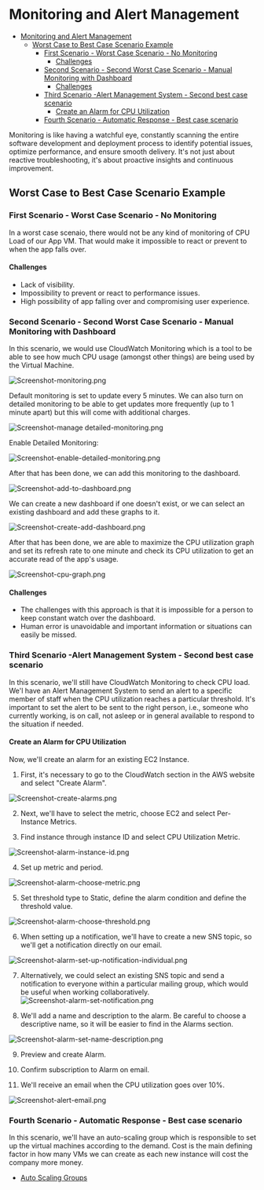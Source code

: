# Monitoring and Alert Management

- [Monitoring and Alert Management](#monitoring-and-alert-management)
  - [Worst Case to Best Case Scenario Example](#worst-case-to-best-case-scenario-example)
    - [First Scenario - Worst Case Scenario - No Monitoring](#first-scenario---worst-case-scenario---no-monitoring)
      - [Challenges](#challenges)
    - [Second Scenario - Second Worst Case Scenario - Manual Monitoring with Dashboard](#second-scenario---second-worst-case-scenario---manual-monitoring-with-dashboard)
      - [Challenges](#challenges-1)
    - [Third Scenario -Alert Management System - Second best case scenario](#third-scenario--alert-management-system---second-best-case-scenario)
      - [Create an Alarm for CPU Utilization](#create-an-alarm-for-cpu-utilization)
    - [Fourth Scenario - Automatic Response - Best case scenario](#fourth-scenario---automatic-response---best-case-scenario)

 Monitoring is like having a watchful eye, constantly scanning the entire software development and deployment process to identify potential issues, optimize performance, and ensure smooth delivery. It's not just about reactive troubleshooting, it's about proactive insights and continuous improvement.

## Worst Case to Best Case Scenario Example

### First Scenario - Worst Case Scenario - No Monitoring

In a worst case scenaio, there would not be any kind of monitoring of CPU Load of our App VM. That would make it impossible to react or prevent to when the app falls over.

#### Challenges

* Lack of visibility.
* Impossibility to prevent or react to performance issues.
* High possibility of app falling over and compromising user experience.

### Second Scenario - Second Worst Case Scenario - Manual Monitoring with Dashboard

In this scenario, we would use CloudWatch Monitoring which is a tool to be able to see how much CPU usage (amongst other things) are being used by the Virtual Machine.

![Screenshot-monitoring.png](../readme-images/Screenshot-monitoring.png)

Default monitoring is set to update every 5 minutes.
We can also turn on detailed monitoring to be able to get updates more frequently (up to 1 minute apart) but this will come with additional charges.

![Screenshot-manage detailed-monitoring.png](<../readme-images/Screenshot-manage detailed-monitoring.png>)

Enable Detailed Monitoring:

![Screenshot-enable-detailed-monitoring.png](../readme-images/Screenshot-enable-detailed-monitoring.png)

After that has been done, we can add this monitoring to the dashboard.

![Screenshot-add-to-dashboard.png](../readme-images/Screenshot-add-to-dashboard.png)

We can create a new dashboard if one doesn't exist, or we can select an existing dashboard and add these graphs to it.

![Screenshot-create-add-dashboard.png](../readme-images/Screenshot-create-add-dashboard.png)

After that has been done, we are able to maximize the CPU utilization graph and set its refresh rate to one minute and check its CPU utilization to get an accurate read of the app's usage.

![Screenshot-cpu-graph.png](../readme-images/Screenshot-cpu-graph.png)

#### Challenges

* The challenges with this approach is that it is impossible for a person to keep constant watch over the dashboard.
* Human error is unavoidable and important information or situations can easily be missed.

### Third Scenario -Alert Management System - Second best case scenario

In this scenario, we'll still have CloudWatch Monitoring to check CPU load. 
We'l have an Alert Management System to send an alert to a specific member of staff when the CPU utilization reaches a particular threshold.
It's important to set the alert to be sent to the right person, i.e., someone who currently working, is on call, not asleep or in general available to respond to the situation if needed.

#### Create an Alarm for CPU Utilization

Now, we'll create an alarm for an existing EC2 Instance.

1. First, it's necessary to go to the CloudWatch section in the AWS website and select "Create Alarm".

![Screenshot-create-alarms.png](../readme-images/Screenshot-create-alarms.png)

2. Next, we'll have to select the metric, choose EC2 and select Per-Instance Metrics.

3. Find instance through instance ID and select CPU Utilization Metric.

![Screenshot-alarm-instance-id.png](../readme-images/Screenshot-alarm-instance-id.png)

4. Set up metric and period.

![Screenshot-alarm-choose-metric.png](../readme-images/Screenshot-alarm-choose-metric.png)

5. Set threshold type to Static, define the alarm condition and define the threshold value.

![Screenshot-alarm-choose-threshold.png](../readme-images/Screenshot-alarm-choose-threshold.png)


6. When setting up a notification, we'll have to create a new SNS topic, so we'll get a notification directly on our email.

![Screenshot-alarm-set-up-notification-individual.png](../readme-images/Screenshot-alarm-set-up-notification-individual.png)

7. Alternatively, we could select an existing SNS topic and send a notification to everyone within a particular mailing group, which would be useful when working collaboratively.
![Screenshot-alarm-set-notification.png](../readme-images/Screenshot-alarm-set-notification.png)

8. We'll add a name and description to the alarm. Be careful to choose a descriptive name, so it will be easier to find in the Alarms section.

![Screenshot-alarm-set-name-description.png](../readme-images/Screenshot-alarm-set-name-description.png)

9.  Preview and create Alarm.

10. Confirm subscription to Alarm on email.
     
11. We'll receive an email when the CPU utilization goes over 10%.

![Screenshot-alert-email.png](../readme-images/Screenshot-alert-email.png)

### Fourth Scenario - Automatic Response - Best case scenario

In this scenario, we'll have an auto-scaling group which is responsible to set up the virtual machines according to the demand.
Cost is the main defining factor in how many VMs we can create as each new instance will cost the company more money. 

* [Auto Scaling Groups](../auto-scaling-groups)